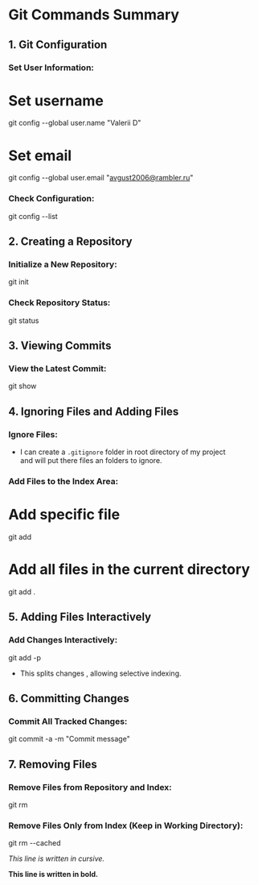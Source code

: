 # Git Commands Summary

## 1. Git Configuration

### Set User Information:

# Set username
git config --global user.name "Valerii D"

# Set email
git config --global user.email "avgust2006@rambler.ru"


### Check Configuration:

git config --list




## 2. Creating a Repository

### Initialize a New Repository:

git init


### Check Repository Status:

git status




## 3. Viewing Commits



### View the Latest Commit:

git show




## 4. Ignoring Files and Adding Files

### Ignore Files:
-  I can create a `.gitignore` folder in root directory of my project   
    and will put there files an folders to ignore.

 


### Add Files to the Index Area:

# Add specific file
git add <file-name>

# Add all files in the current directory
git add .




## 5. Adding Files Interactively

### Add Changes Interactively:

git add -p

- This splits changes , allowing selective indexing.



## 6. Committing Changes

### Commit All Tracked Changes:

git commit -a -m "Commit message"


 




## 7. Removing Files

### Remove Files from Repository and Index:

git rm <file-name>


### Remove Files Only from Index (Keep in Working Directory):

git rm --cached <file-name>




*This line is written in cursive.*

**This line is written in bold.**



 

